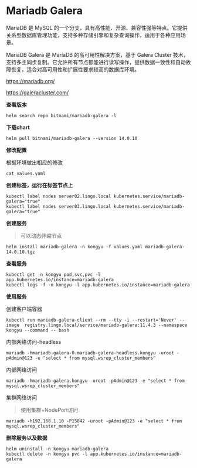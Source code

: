# Mariadb Galera

MariaDB 是 MySQL 的一个分支，具有高性能、开源、兼容性强等特点。它提供关系型数据库管理功能，支持多种存储引擎和复杂查询操作，适用于各种应用场景。

MariaDB Galera 是 MariaDB 的高可用性解决方案，基于 Galera Cluster 技术，支持多主同步复制。它允许所有节点都能进行读写操作，提供数据一致性和自动故障恢复，适合对高可用性和扩展性要求较高的数据库环境。

https://mariadb.org/

https://galeracluster.com/

**查看版本**

```
helm search repo bitnami/mariadb-galera -l
```

**下载chart**

```
helm pull bitnami/mariadb-galera --version 14.0.10
```

**修改配置**

根据环境做出相应的修改

```
cat values.yaml
```

**创建标签，运行在标签节点上**

```
kubectl label nodes server02.lingo.local kubernetes.service/mariadb-galera="true"
kubectl label nodes server03.lingo.local kubernetes.service/mariadb-galera="true"
```

**创建服务**

> 可以动态伸缩节点

```shell
helm install mariadb-galera -n kongyu -f values.yaml mariadb-galera-14.0.10.tgz
```

**查看服务**

```
kubectl get -n kongyu pod,svc,pvc -l app.kubernetes.io/instance=mariadb-galera
kubectl logs -f -n kongyu -l app.kubernetes.io/instance=mariadb-galera
```

**使用服务**

创建客户端容器

```
kubectl run mariadb-galera-client --rm --tty -i --restart='Never' --image  registry.lingo.local/service/mariadb-galera:11.4.3 --namespace kongyu --command -- bash
```

内部网络访问-headless

```
mariadb -hmariadb-galera-0.mariadb-galera-headless.kongyu -uroot -pAdmin@123 -e "select * from mysql.wsrep_cluster_members"
```

内部网络访问

```
mariadb -hmariadb-galera.kongyu -uroot -pAdmin@123 -e "select * from mysql.wsrep_cluster_members"
```

集群网络访问

> 使用集群+NodePort访问

```
mariadb -h192.168.1.10 -P15842 -uroot -pAdmin@123 -e "select * from mysql.wsrep_cluster_members"
```

**删除服务以及数据**

```
helm uninstall -n kongyu mariadb-galera
kubectl delete -n kongyu pvc -l app.kubernetes.io/instance=mariadb-galera
```

